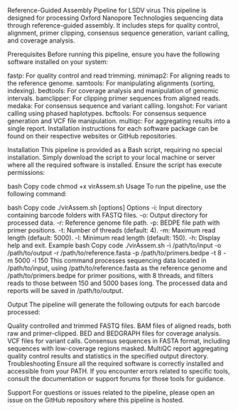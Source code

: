 Reference-Guided Assembly Pipeline for LSDV virus
This pipeline is designed for processing Oxford Nanopore Technologies sequencing data through reference-guided assembly. It includes steps for quality control, alignment, primer clipping, consensus sequence generation, variant calling, and coverage analysis.

Prerequisites
Before running this pipeline, ensure you have the following software installed on your system:

fastp: For quality control and read trimming.
minimap2: For aligning reads to the reference genome.
samtools: For manipulating alignments (sorting, indexing).
bedtools: For coverage analysis and manipulation of genomic intervals.
bamclipper: For clipping primer sequences from aligned reads.
medaka: For consensus sequence and variant calling.
longshot: For variant calling using phased haplotypes.
bcftools: For consensus sequence generation and VCF file manipulation.
multiqc: For aggregating results into a single report.
Installation instructions for each software package can be found on their respective websites or GitHub repositories.

Installation
This pipeline is provided as a Bash script, requiring no special installation. Simply download the script to your local machine or server where all the required software is installed. Ensure the script has execute permissions:

bash
Copy code
chmod +x virAssem.sh
Usage
To run the pipeline, use the following command:

bash
Copy code
./virAssem.sh [options]
Options
-i: Input directory containing barcode folders with FASTQ files.
-o: Output directory for processed data.
-r: Reference genome file path.
-p: BEDPE file path with primer positions.
-t: Number of threads (default: 4).
-m: Maximum read length (default: 5000).
-l: Minimum read length (default: 150).
-h: Display help and exit.
Example
bash
Copy code
./virAssem.sh -i /path/to/input -o /path/to/output -r /path/to/reference.fasta -p /path/to/primers.bedpe -t 8 -m 5000 -l 150
This command processes sequencing data located in /path/to/input, using /path/to/reference.fasta as the reference genome and /path/to/primers.bedpe for primer positions, with 8 threads, and filters reads to those between 150 and 5000 bases long. The processed data and reports will be saved in /path/to/output.

Output
The pipeline will generate the following outputs for each barcode processed:

Quality controlled and trimmed FASTQ files.
BAM files of aligned reads, both raw and primer-clipped.
BED and BEDGRAPH files for coverage analysis.
VCF files for variant calls.
Consensus sequences in FASTA format, including sequences with low-coverage regions masked.
MultiQC report aggregating quality control results and statistics in the specified output directory.
Troubleshooting
Ensure all the required software is correctly installed and accessible from your PATH. If you encounter errors related to specific tools, consult the documentation or support forums for those tools for guidance.

Support
For questions or issues related to the pipeline, please open an issue on the GitHub repository where this pipeline is hosted.
